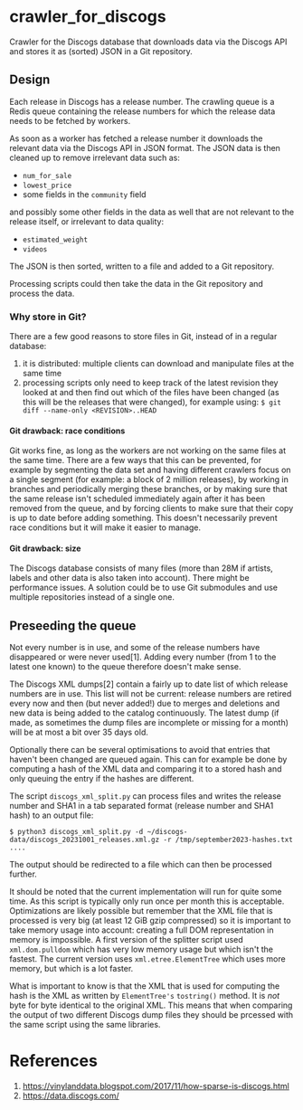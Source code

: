 # crawler_for_discogs

Crawler for the Discogs database that downloads data via the Discogs API and
stores it as (sorted) JSON in a Git repository.

## Design

Each release in Discogs has a release number. The crawling queue is a Redis
queue containing the release numbers for which the release data needs to be
fetched by workers.

As soon as a worker has fetched a release number it downloads the relevant
data via the Discogs API in JSON format. The JSON data is then cleaned up to
remove irrelevant data such as:

* `num_for_sale`
* `lowest_price`
* some fields in the `community` field

and possibly some other fields in the data as well that are not relevant to
the release itself, or irrelevant to data quality:

* `estimated_weight`
* `videos`

The JSON is then sorted, written to a file and added to a Git repository.

Processing scripts could then take the data in the Git repository and process
the data.

### Why store in Git?

There are a few good reasons to store files in Git, instead of in a regular
database:

1. it is distributed: multiple clients can download and manipulate files at
   the same time
2. processing scripts only need to keep track of the latest revision they
   looked at and then find out which of the files have been changed (as this
   will be the releases that were changed), for example using:
   `$ git diff --name-only <REVISION>..HEAD`

#### Git drawback: race conditions

Git works fine, as long as the workers are not working on the same files at
the same time. There are a few ways that this can be prevented, for example by
segmenting the data set and having different crawlers focus on a single segment
(for example: a block of 2 million releases), by working in branches and
periodically merging these branches, or by making sure that the same release
isn't scheduled immediately again after it has been removed from the queue, and
by forcing clients to make sure that their copy is up to date before adding
something. This doesn't necessarily prevent race conditions but it will make
it easier to manage.

#### Git drawback: size

The Discogs database consists of many files (more than 28M if artists, labels
and other data is also taken into account). There might be performance issues.
A solution could be to use Git submodules and use multiple repositories instead
of a single one.

## Preseeding the queue

Not every number is in use, and some of the release numbers have disappeared
or were never used[1]. Adding every number (from 1 to the latest one known) to
the queue therefore doesn't make sense.

The Discogs XML dumps[2] contain a fairly up to date list of which release
numbers are in use. This list will not be current: release numbers are retired
every now and then (but never added!) due to merges and deletions and new data
is being added to the catalog continuously. The latest dump (if made, as
sometimes the dump files are incomplete or missing for a month) will be at
most a bit over 35 days old.

Optionally there can be several optimisations to avoid that entries that
haven't been changed are queued again. This can for example be done by
computing a hash of the XML data and comparing it to a stored hash and only
queuing the entry if the hashes are different.

The script `discogs_xml_split.py` can process files and writes the release
number and SHA1 in a tab separated format (release number and SHA1 hash) to an
output file:

```
$ python3 discogs_xml_split.py -d ~/discogs-data/discogs_20231001_releases.xml.gz -r /tmp/september2023-hashes.txt
....
```

The output should be redirected to a file which can then be processed further.

It should be noted that the current implementation will run for quite some
time. As this script is typically only run once per month this is acceptable.
Optimizations are likely possible but remember that the XML file that is
processed is very big (at least 12 GiB gzip compressed) so it is important to
take memory usage into account: creating a full DOM representation in memory is
impossible. A first version of the splitter script used `xml.dom.pulldom` which
has very low memory usage but which isn't the fastest. The current version
uses `xml.etree.ElementTree` which uses more memory, but which is a lot faster.

What is important to know is that the XML that is used for computing the hash
is the XML as written by `ElementTree's` `tostring()` method. It is *not* byte
for byte identical to the original XML. This means that when comparing the
output of two different Discogs dump files they should be prcessed with the
same script using the same libraries.

# References

1. <https://vinylanddata.blogspot.com/2017/11/how-sparse-is-discogs.html>
2. <https://data.discogs.com/>
